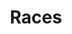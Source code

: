 ---
title: Races
position: 3
faqs:
  - question: How many races will be in the game?
    answer: TBA
  - question: What races have been announced so far?
    answer: They have announced:<a href="https://youtu.be/Dhi9LeCRxU0?si=QsadA7syl2oGSlgd" target="_blank">Kisuan</a> on a recent Q&A livestream.
  - question: Will each race have unique bonuses?
    answer: No, they feel like races should be picked for player expression or roleplaying reasons. Their comments on this can be found in <a href="https://youtu.be/Dhi9LeCRxU0?si=7_DsdiAHZKU6JZ7F&t=1157" target="_blank">a Q&A they did. </a>
---